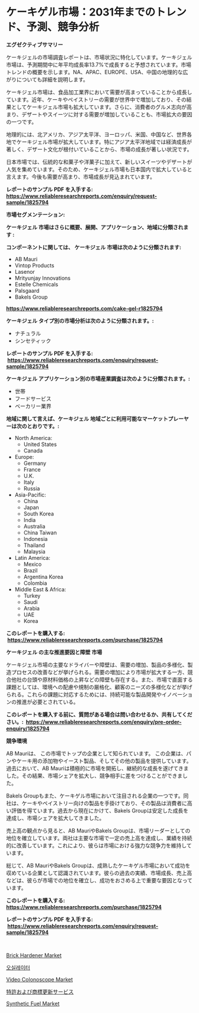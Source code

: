 <p><h1>ケーキゲル市場：2031年までのトレンド、予測、競争分析</h1></p><p><strong>エグゼクティブサマリー</strong></p>
<p><p>ケーキジェルの市場調査レポートは、市場状況に特化しています。ケーキジェル市場は、予測期間中に年平均成長率13.7%で成長すると予想されています。市場トレンドの概要を示します。NA、APAC、EUROPE、USA、中国の地理的な広がりについても詳細を説明します。 </p><p>ケーキジェル市場は、食品加工業界において需要が高まっていることから成長しています。近年、ケーキやペイストリーの需要が世界中で増加しており、その結果としてケーキジェル市場も拡大しています。さらに、消費者のグルメ志向が高まり、デザートやスイーツに対する需要が増加していることも、市場拡大の要因の一つです。</p><p>地理的には、北アメリカ、アジア太平洋、ヨーロッパ、米国、中国など、世界各地でケーキジェル市場が拡大しています。特にアジア太平洋地域では経済成長が著しく、デザート文化が根付いていることから、市場の成長が著しい状況です。</p><p>日本市場では、伝統的な和菓子や洋菓子に加えて、新しいスイーツやデザートが人気を集めています。そのため、ケーキジェル市場も日本国内で拡大していると言えます。今後も需要が高まり、市場成長が見込まれています。</p></p>
<p><strong>レポートのサンプル PDF を入手する: <a href="https://www.reliableresearchreports.com/enquiry/request-sample/1825794">https://www.reliableresearchreports.com/enquiry/request-sample/1825794</a></strong></p>
<p><strong>市場セグメンテーション:</strong></p>
<p><strong> ケーキジェル 市場はさらに概要、展開、アプリケーション、地域に分類されます :</strong></p>
<p><strong>コンポーネントに関しては、 ケーキジェル 市場は次のように分類されます: &nbsp;</strong></p>
<p><ul><li>AB Mauri</li><li>Vintop Products</li><li>Lasenor</li><li>Mrityunjay Innovations</li><li>Estelle Chemicals</li><li>Palsgaard</li><li>Bakels Group</li></ul></p>
<p><strong><a href="https://www.reliableresearchreports.com/cake-gel-r1825794">https://www.reliableresearchreports.com/cake-gel-r1825794</a></strong></p>
<p><strong> ケーキジェル タイプ別の市場分析は次のように分類されます。:</strong></p>
<p><ul><li>ナチュラル</li><li>シンセティック</li></ul></p>
<p><strong>レポートのサンプル PDF を入手する: &nbsp;<a href="https://www.reliableresearchreports.com/enquiry/request-sample/1825794">https://www.reliableresearchreports.com/enquiry/request-sample/1825794</a></strong></p>
<p><strong> ケーキジェル アプリケーション別の市場産業調査は次のように分類されます。:</strong></p>
<p><ul><li>世帯</li><li>フードサービス</li><li>ベーカリー業界</li></ul></p>
<p><strong>地域に関して言えば、ケーキジェル 地域ごとに利用可能なマーケットプレーヤーは次のとおりです。:</strong></p>
<p><ul>
    <li>
        North America:
        <ul>
            <li>United States</li>
            <li>Canada</li>
        </ul>
    </li>
    <li>
        Europe:
        <ul>
            <li>Germany</li>
            <li>France</li>
            <li>U.K.</li>
            <li>Italy</li>
            <li>Russia</li>
        </ul>
    </li>
    <li>
        Asia-Pacific:
        <ul>
            <li>China</li>
            <li>Japan</li>
            <li>South Korea</li>
            <li>India</li>
            <li>Australia</li>
            <li>China Taiwan</li>
            <li>Indonesia</li>
            <li>Thailand</li>
            <li>Malaysia</li>
        </ul>
    </li>
    <li>
        Latin America:
        <ul>
            <li>Mexico</li>
            <li>Brazil</li>
            <li>Argentina Korea</li>
            <li>Colombia</li>
        </ul>
    </li>
    <li>
        Middle East & Africa:
        <ul>
            <li>Turkey</li>
            <li>Saudi</li>
            <li>Arabia</li>
            <li>UAE</li>
            <li>Korea</li>
        </ul>
    </li>
    </ul></p>
<p><strong>このレポートを購入する: &nbsp;<a href="https://www.reliableresearchreports.com/purchase/1825794">https://www.reliableresearchreports.com/purchase/1825794</a></strong></p>
<p><strong>ケーキジェル の主な推進要因と障壁 市場</strong></p>
<p><p>ケーキジェル市場の主要なドライバーや障壁は、需要の増加、製品の多様化、製造プロセスの改善などが挙げられる。需要の増加により市場が拡大する一方、競合他社の台頭や原材料価格の上昇などの障壁も存在する。また、市場で直面する課題としては、環境への配慮や規制の厳格化、顧客のニーズの多様化などが挙げられる。これらの課題に対応するためには、持続可能な製品開発やイノベーションの推進が必要とされている。</p></p>
<p><strong>このレポートを購入する前に、質問がある場合は問い合わせるか、共有してください。:&nbsp; <a href="https://www.reliableresearchreports.com/enquiry/pre-order-enquiry/1825794">https://www.reliableresearchreports.com/enquiry/pre-order-enquiry/1825794</a></strong></p>
<p><strong>競争環境</strong></p>
<p><p>AB Mauriは、 この市場でトップの企業として知られています。 この企業は、パンやケーキ用の添加物やイースト製品、そしてその他の製品を提供しています。過去において、AB Mauriは積極的に市場を開拓し、継続的な成長を遂げてきました。その結果、市場シェアを拡大し、競争相手に差をつけることができました。</p><p>Bakels Groupもまた、ケーキゲル市場において注目される企業の一つです。同社は、ケーキやペイストリー向けの製品を手掛けており、その製品は消費者に高い評価を得ています。過去から現在にかけて、Bakels Groupは安定した成長を達成し、市場シェアを拡大してきました。</p><p>売上高の観点から見ると、AB MauriやBakels Groupは、市場リーダーとしての地位を確立しています。両社は主要な市場で一定の売上高を達成し、業績を持続的に改善しています。これにより、彼らは市場における強力な競争力を維持しています。</p><p>総じて、AB MauriやBakels Groupは、成熟したケーキゲル市場において成功を収めている企業として認識されています。彼らの過去の実績、市場成長、売上高などは、彼らが市場での地位を確立し、成功をおさめる上で重要な要因となっています。</p></p>
<p><strong>このレポートを購入する: &nbsp; <a href="https://www.reliableresearchreports.com/purchase/1825794">https://www.reliableresearchreports.com/purchase/1825794</a></strong></p>
<p><strong>レポートのサンプル PDF を入手する: &nbsp;<a href="https://www.reliableresearchreports.com/enquiry/request-sample/1825794">https://www.reliableresearchreports.com/enquiry/request-sample/1825794</a></strong><strong></strong></p>
<p>&nbsp;</p>
<p><p><a href="https://www.linkedin.com/pulse/brick-hardener-market-dynamics-2024-2031-also-its-trends-projections-lqypc?trackingId=U0hWF53Cedro%2F44ubKPrIA%3D%3D">Brick Hardener Market</a></p><p><a href="https://github.com/TimmyMann6767/Market-Research-Report-List-1/blob/main/629576934525.md">오실레이터</a></p><p><a href="https://github.com/Airanohannonzb68e5pb53oc1/Market-Research-Report-List-2/blob/main/video-colonoscope-market.md">Video Colonoscope Market</a></p><p><a href="https://github.com/AriMuller2009/Market-Research-Report-List-1/blob/main/351666731526.md">特許および商標更新サービス</a></p><p><a href="https://www.linkedin.com/pulse/synthetic-fuel-market-provides-detailed-segmentation-based-56nvc?trackingId=nCMZBrrVFKhisdouDZFvWg%3D%3D">Synthetic Fuel Market</a></p></p>
